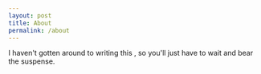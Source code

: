 ```yaml
---
layout: post
title: About
permalink: /about
---
```




I haven't gotten around to writing this , so you'll just have to wait and bear the suspense.